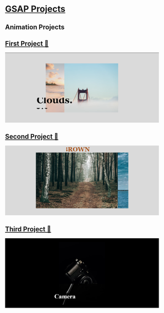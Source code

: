 # <a href="https://hadiraza04.github.io/gsap-projects/">GSAP Projects</a>
## Animation Projects

## <a href="https://hadiraza04.github.io/gsap-projects/gsap-01/index.html">First Project 🔗</a>
<img src="./assets/project-1.png">

## <a href="https://hadiraza04.github.io/gsap-projects/gsap-02/index.html">Second Project 🔗</a>
<img src="./assets/project-2.png">

## <a href="https://hadiraza04.github.io/gsap-projects/gsap-03/index.html">Third Project 🔗</a>
<img src="./assets/project-3.png">